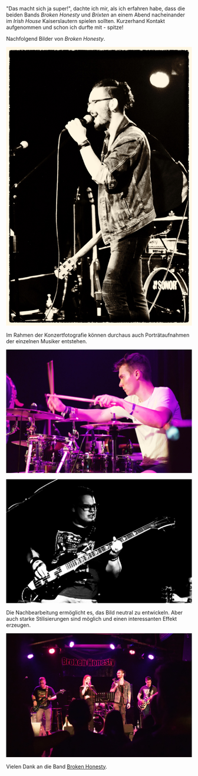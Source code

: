 ---
---
"Das macht sich ja super!", dachte ich mir, als ich erfahren habe, dass die beiden Bands *Broken Honesty* und *Brixten* an einem Abend nacheinander im *Irish House* Kaiserslautern spielen sollten. Kurzerhand Kontakt aufgenommen und schon ich durfte mit - spitze!

Nachfolgend Bilder von *Broken Honesty*.

![Broken Honesty](assets/img/work/brokenhonesty/brokenhonesty1.jpg)

Im Rahmen der Konzertfotografie können durchaus auch Porträtaufnahmen der einzelnen Musiker entstehen.

![Broken Honesty](assets/img/work/brokenhonesty/brokenhonesty2.jpg)

![Broken Honesty](assets/img/work/brokenhonesty/brokenhonesty3.jpg)

Die Nachbearbeitung ermöglicht es, das Bild neutral zu entwickeln. Aber auch starke Stilisierungen sind möglich und einen interessanten Effekt erzeugen.

![Broken Honesty](assets/img/work/brokenhonesty/brokenhonesty4.jpg)

Vielen Dank an die Band [Broken Honesty](http://www.brokenhonesty.de/).
